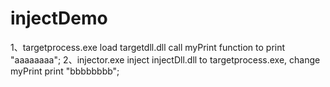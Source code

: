 # injectDemo
1、targetprocess.exe load targetdll.dll call myPrint function to print "aaaaaaaa";
2、injector.exe inject injectDll.dll to targetprocess.exe, change myPrint print "bbbbbbbb";
